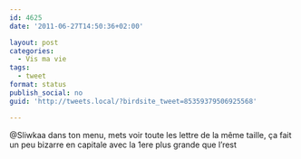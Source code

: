 ```yaml
---
id: 4625
date: '2011-06-27T14:50:36+02:00'

layout: post
categories:
  - Vis ma vie
tags:
  - tweet
format: status
publish_social: no
guid: 'http://tweets.local/?birdsite_tweet=85359379506925568'

---
```


@Sliwkaa dans ton menu, mets voir toute les lettre de la même taille, ça fait un peu bizarre en capitale avec la 1ere plus grande que l’rest
